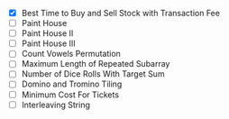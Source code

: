 - [x] Best Time to Buy and Sell Stock with Transaction Fee
- [ ] Paint House
- [ ] Paint House II
- [ ] Paint House III
- [ ] Count Vowels Permutation
- [ ] Maximum Length of Repeated Subarray
- [ ] Number of Dice Rolls With Target Sum
- [ ] Domino and Tromino Tiling
- [ ] Minimum Cost For Tickets
- [ ] Interleaving String
